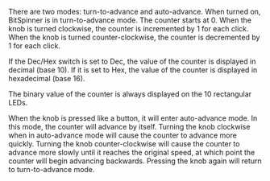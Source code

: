 There are two modes: turn-to-advance and auto-advance.  When turned on, BitSpinner is in turn-to-advance mode.  The counter starts at 0.  When the knob is turned clockwise, the counter is incremented by 1 for each click.  When the knob is turned counter-clockwise, the counter is decremented by 1 for each click.

If the Dec/Hex switch is set to Dec, the value of the counter is displayed in decimal (base 10).  If it is set to Hex, the value of the counter is displayed in hexadecimal (base 16).

The binary value of the counter is always displayed on the 10 rectangular LEDs.

When the knob is pressed like a button, it will enter auto-advance mode.  In this mode, the counter will advance by itself.  Turning the knob clockwise when in auto-advance mode will cause the counter to advance more quickly.  Turning the knob counter-clockwise will cause the counter to advance more slowly until it reaches the original speed, at which point the counter will begin advancing backwards.  Pressing the knob again will return to turn-to-advance mode.